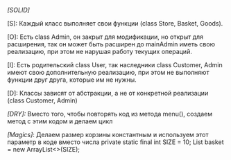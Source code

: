  *[SOLID]*

[S]: Каждый класс выполняет свои функции (class Store, Basket, Goods).

[О]: Есть class Admin, он закрыт для модификации, но открыт для расширения, так он может быть расширен до mainAdmin иметь свою реализацию, при этом не нарушая работу текущих операций.

[I]:  Есть родительский class User, так наследники class Customer, Admin имеют свою дополнительную реализацию, при этом не выполняют функции друг друга, которые им не нужны. 

[D]: Классы зависят от абстракции, а не от конкретной реализации (class Customer, Admin)


*[DRY]:*
Вместо того, чтобы повторять код из метода menu(), создаем метод с этим кодом и делаем цикл

*[Magics]*:
Делаем размер корзины константным и используем этот параметр в коде вместо числа
private static final int SIZE = 10;
List<Goods> basket = new ArrayList<>(SIZE);